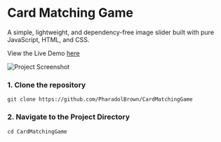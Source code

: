 # Card Matching Game
A simple, lightweight, and dependency-free image slider built with pure JavaScript, HTML, and CSS.


View the Live Demo [here](https://pharadolbrown.github.io/CardMatchingGame/)


![Project Screenshot](https://img5.pic.in.th/file/secure-sv1/CardMatchingGame.png)

### 1. Clone the repository
    git clone https://github.com/PharadolBrown/CardMatchingGame
### 2. Navigate to the Project Directory
    cd CardMatchingGame
